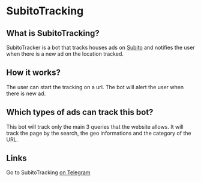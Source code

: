 # SubitoTracking

## What is SubitoTracking?

SubitoTracker is a bot that tracks houses ads on [Subito](https://www.subito.it/) and notifies the user when there is a new ad on the location tracked.

## How it works?

The user can start the tracking on a url. The bot will alert the user when there is new ad.

## Which types of ads can track this bot?

This bot will track only the main 3 queries that the website allows. It will track the page by the search, the geo informations and the category of the URL.

## Links

Go to SubitoTracking [on Telegram](https://t.me/subitoTracking_bot)
